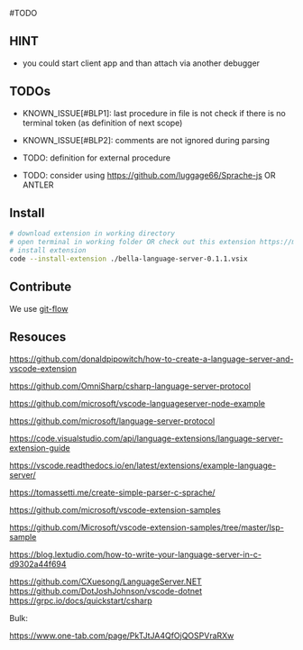 #TODO

## HINT

* you could start client app and than attach via another debugger

## TODOs

* KNOWN_ISSUE[#BLP1]: last procedure in file is not check if there is no terminal token (as definition of next scope)
* KNOWN_ISSUE[#BLP2]: comments are not ignored during parsing

* TODO: definition for external procedure
* TODO: consider using https://github.com/luggage66/Sprache-js OR ANTLER

## Install

```bash
# download extension in working directory
# open terminal in working folder OR check out this extension https://marketplace.visualstudio.com/items?itemName=fabiospampinato.vscode-install-vsix
# install extension
code --install-extension ./bella-language-server-0.1.1.vsix
```

## Contribute

We use [git-flow](https://danielkummer.github.io/git-flow-cheatsheet/)

## Resouces

<https://github.com/donaldpipowitch/how-to-create-a-language-server-and-vscode-extension>

<https://github.com/OmniSharp/csharp-language-server-protocol>

<https://github.com/microsoft/vscode-languageserver-node-example>

<https://github.com/microsoft/language-server-protocol>

<https://code.visualstudio.com/api/language-extensions/language-server-extension-guide>

<https://vscode.readthedocs.io/en/latest/extensions/example-language-server/>

<https://tomassetti.me/create-simple-parser-c-sprache/>

<https://github.com/microsoft/vscode-extension-samples>

<https://github.com/Microsoft/vscode-extension-samples/tree/master/lsp-sample>

<https://blog.lextudio.com/how-to-write-your-language-server-in-c-d9302a44f694>

<https://github.com/CXuesong/LanguageServer.NET>
<https://github.com/DotJoshJohnson/vscode-dotnet>
<https://grpc.io/docs/quickstart/csharp>

Bulk:

<https://www.one-tab.com/page/PkTJtJA4QfOjQOSPVraRXw>
